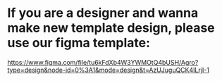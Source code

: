 # If you are a designer and wanna make new template design, please use our figma template:
https://www.figma.com/file/tu6kFdXb4W3YWMOtQ4bUSH/Agro?type=design&node-id=0%3A1&mode=design&t=AzUJuguQCK4ILrjI-1